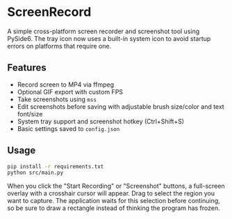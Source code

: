 # ScreenRecord

A simple cross-platform screen recorder and screenshot tool using PySide6.
The tray icon now uses a built-in system icon to avoid startup errors on
platforms that require one.

## Features
- Record screen to MP4 via ffmpeg
- Optional GIF export with custom FPS
- Take screenshots using `mss`
- Edit screenshots before saving with adjustable brush size/color and text font/size
- System tray support and screenshot hotkey (Ctrl+Shift+S)
- Basic settings saved to `config.json`

## Usage
```bash
pip install -r requirements.txt
python src/main.py
```

When you click the "Start Recording" or "Screenshot" buttons, a full-screen
overlay with a crosshair cursor will appear. Drag to select the region you want
to capture. The application waits for this selection before continuing, so be
sure to draw a rectangle instead of thinking the program has frozen.
